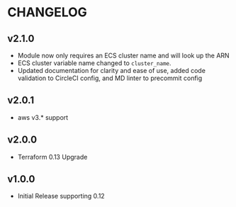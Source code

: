 # CHANGELOG

## v2.1.0

* Module now only requires an ECS cluster name and will look up the ARN
* ECS cluster variable name changed to `cluster_name`.
* Updated documentation for clarity and ease of use, added code validation to CircleCI config, and MD linter to precommit config

## v2.0.1

* aws v3.* support

## v2.0.0

* Terraform 0.13 Upgrade

## v1.0.0

* Initial Release supporting 0.12
